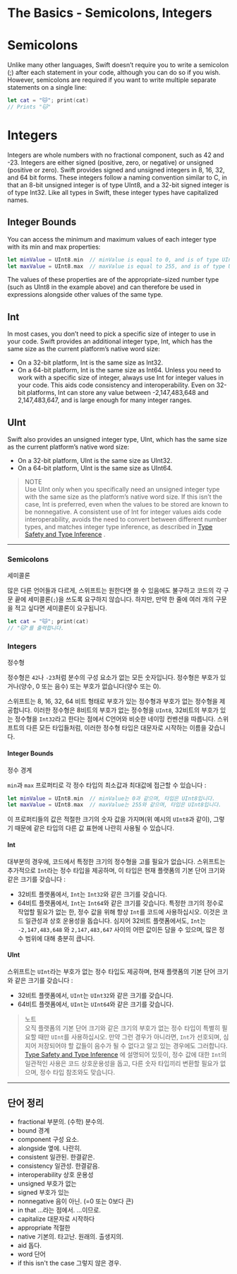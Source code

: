 # The Basics - Semicolons, Integers
# Semicolons
Unlike many other languages, Swift doesn’t require you to write a semicolon (;) after each statement in your code, although you can do so if you wish. However, semicolons are required if you want to write multiple separate statements on a single line:
``` swift
let cat = "🐱"; print(cat)
// Prints "🐱"
```

# Integers
Integers are whole numbers with no fractional component, such as 42 and -23. Integers are either signed (positive, zero, or negative) or unsigned (positive or zero).
Swift provides signed and unsigned integers in 8, 16, 32, and 64 bit forms. These integers follow a naming convention similar to C, in that an 8-bit unsigned integer is of type UInt8, and a 32-bit signed integer is of type Int32. Like all types in Swift, these integer types have capitalized names.
## Integer Bounds
You can access the minimum and maximum values of each integer type with its min and max properties:
``` swift
let minValue = UInt8.min  // minValue is equal to 0, and is of type UInt8
let maxValue = UInt8.max  // maxValue is equal to 255, and is of type UInt8
```
The values of these properties are of the appropriate-sized number type (such as UInt8 in the example above) and can therefore be used in expressions alongside other values of the same type.

## Int
In most cases, you don’t need to pick a specific size of integer to use in your code. Swift provides an additional integer type, Int, which has the same size as the current platform’s native word size:
* On a 32-bit platform, Int is the same size as Int32.
* On a 64-bit platform, Int is the same size as Int64.
Unless you need to work with a specific size of integer, always use Int for integer values in your code. This aids code consistency and interoperability. Even on 32-bit platforms, Int can store any value between -2,147,483,648 and 2,147,483,647, and is large enough for many integer ranges.

## UInt
Swift also provides an unsigned integer type, UInt, which has the same size as the current platform’s native word size:
* On a 32-bit platform, UInt is the same size as UInt32.
* On a 64-bit platform, UInt is the same size as UInt64.
> NOTE  
> Use UInt only when you specifically need an unsigned integer type with the same size as the platform’s native word size. If this isn’t the case, Int is preferred, even when the values to be stored are known to be nonnegative. A consistent use of Int for integer values aids code interoperability, avoids the need to convert between different number types, and matches integer type inference, as described in  [Type Safety and Type Inference](https://docs.swift.org/swift-book/LanguageGuide/TheBasics.html#ID322) .  


- - - -

### Semicolons
세미콜론

많은 다른 언어들과 다르게, 스위프트는 원한다면 쓸 수 있음에도 불구하고 코드의 각 구문 끝에 세미콜론(`;`)을 쓰도록 요구하지 않습니다. 하지만, 만약 한 줄에 여러 개의 구문을 적고 싶다면 세미콜론이 요구됩니다.
``` swift
let cat = "🐱"; print(cat)
// "🐱"를 출력합니다.
```

### Integers
정수형

정수형은 `42`나 `-23`처럼 분수의 구성 요소가 없는 모든 숫자입니다. 정수형은 부호가 있거나(양수, 0 또는 음수) 또는 부호가 없습니다(양수 또는 0).

 스위프트는 8, 16, 32, 64 비트 형태로 부호가 있는 정수형과 부호가 없는 정수형을 제공합니다. 이러한 정수형은 8비트의 부호가 없는 정수형을 `UInt8`, 32비트의 부호가 있는 정수형을 `Int32`라고 한다는 점에서 C언어와 비슷한 네이밍 컨벤션을 따릅니다. 스위프트의 다른 모든 타입들처럼, 이러한 정수형 타입은 대문자로 시작하는 이름을 갖습니다.

#### Integer Bounds
정수 경계

`min`과 `max` 프로퍼티로 각 정수 타입의 최소값과 최대값에 접근할 수 있습니다 :
``` swift
let minValue = UInt8.min  // minValue는 0과 같으며, 타입은 UInt8입니다.
let maxValue = UInt8.max  // maxValue는 255와 같으며, 타입은 UInt8입니다.
```
이 프로퍼티들의 값은 적절한 크기의 숫자 값을 가지며(위 예시의 `UInt8`과 같이), 그렇기 때문에 같은 타입의 다른 값 표현에 나란히 사용될 수 있습니다.

#### Int

대부분의 경우에, 코드에서 특정한 크기의 정수형을 고를 필요가 없습니다. 스위프트는 추가적으로 `Int`라는 정수 타입을 제공하며, 이 타입은 현재 플랫폼의 기본 단어 크기와 같은 크기를 갖습니다 : 
- 32비트 플랫폼에서, `Int`는 `Int32`와 같은 크기를 갖습니다.
- 64비트 플랫폼에서, `Int`는 `Int64`와 같은 크기를 갖습니다.
특정한 크기의 정수로 작업할 필요가 없는 한, 정수 값을 위해 항상 `Int`를 코드에 사용하십시오. 이것은 코드 일관성과 상호 운용성을 돕습니다. 심지어 32비트 플랫폼에서도, `Int`는  `-2,147,483,648` 와 
`2,147,483,647`  사이의 어떤 값이든 담을 수 있으며, 많은 정수 범위에 대해 충분히 큽니다.

#### UInt

스위프트는 `UInt`라는 부호가 없는 정수 타입도 제공하며, 현재 플랫폼의 기본 단어 크기와 같은 크기를 갖습니다 :
- 32비트 플랫폼에서, `UInt`는 `UInt32`와 같은 크기를 갖습니다.
- 64비트 플랫폼에서, `UInt`는 `UInt64`와 같은 크기를 갖습니다.

> 노트  
> 오직 플랫폼의 기본 단어 크기와 같은 크기의 부호가 없는 정수 타입이 특별히 필요할 때만 `UInt`를 사용하십시오. 만약 그런 경우가 아니라면, `Int`가 선호되며, 심지어 저장되어야 할 값들이 음수가 될 수 없다고 알고 있는 경우에도 그러합니다.  [Type Safety and Type Inference](https://docs.swift.org/swift-book/LanguageGuide/TheBasics.html#ID322) 에 설명되어 있듯이, 정수 값에 대한 `Int`의 일관적인 사용은 코드 상호운용성을 돕고, 다른 숫자 타입끼리 변환할 필요가 없으며, 정수 타입 참조와도 맞습니다.  
- - - -
## 단어 정리
- fractional 부분의. (수학) 분수의.
- bound 경계
- component 구성 요소.
- alongside 옆에. 나란히.
- consistent 일관된. 한결같은.
- consistency 일관성. 한결같음.
- interoperability 상호 운용성
- unsigned 부호가 없는
- signed 부호가 있는
- nonnegative 음이 아닌. (=0 또는 0보다 큰)
- in that ...라는 점에서. ...이므로.
- capitalize 대문자로 시작하다
- appropriate 적절한
- native 기본의. 타고난. 원래의. 출생지의.
- aid 돕다.
- word 단어
- if this isn't the case 그렇지 않은 경우.